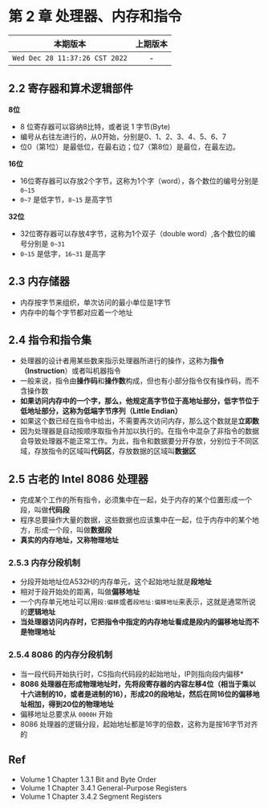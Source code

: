 # 第 2 章 处理器、内存和指令

|本期版本|上期版本|
|:---:|:---:|
|`Wed Dec 28 11:37:26 CST 2022` | -|

## 2.2 寄存器和算术逻辑部件

**8位**

* 8 位寄存器可以容纳8比特，或者说 1 字节(Byte)
* 编号从右往左进行的，从0开始，分别是0、1、2、3、4、5、6、7
* 位0（第1位）是最低位，在最右边；位7（第8位）是最位，在最左边。

**16位**

* 16位寄存器可以存放2个字节，这称为1个字（word），各个数位的编号分别是 `0~15`
* `0~7` 是低字节，`8~15` 是高字节

**32位**

* 32位寄存器可以存放4字节，这称为1个双子（double word）,各个数位的编号分别是 `0~31`
* `0~15` 是低字，`16~31` 是高字

## 2.3 内存储器

* 内存按字节来组织，单次访问的最小单位是1字节
* 内存中的每个字节都对应着一个地址

## 2.4 指令和指令集

* 处理器的设计者用某些数来指示处理器所进行的操作，这称为**指令（Instruction**）或者叫机器指令
* 一般来说，指令由**操作码**和**操作数**构成，但也有小部分指令仅有操作码，而不含操作数
* **如果访问内存中的一个字，那么，他规定高字节位于高地址部分，低字节位于低地址部分，这称为低端字节序列（Little Endian）**
* 如果这个数已经在指令中给出，不需要再次访问内存，那么这个数就是**立即数**
* 因为处理器是自动按顺序取指令并加以执行的。在指令中混杂了非指令的数据会导致处理器不能正常工作。为此，指令和数据要分开存放，分别位于不同区域，存放指令的区域叫**代码区**，存放数据的区域叫**数据区**


## 2.5 古老的 Intel 8086 处理器

* 完成某个工作的所有指令，必须集中在一起，处于内存的某个位置形成一个段，叫做**代码段**
* 程序总要操作大量的数据，这些数据也应该集中在一起，位于内存中的某个地方，形成一个段，叫做**数据段**
*  **真实的内存地址，又称物理地址**

### 2.5.3 内存分段机制


* 分段开始地址位A532H的内存单元，这个起始地址就是**段地址**
* 相对于段开始处的距离，叫做**偏移地址**
* 一个内存单元地址可以用`段:偏移`或者`段地址:偏移地址`来表示，这就是通常所说的**逻辑地址**
* **当处理器访问内存时，它把指令中指定的内存地址看成是段内的偏移地址而不是物理地址**


### 2.5.4 8086 的内存分段机制

* 当一段代码开始执行时，CS指向代码段的起始地址，IP则指向段内偏移*
* **8086 处理器在形成物理地址时，先将段寄存器的内容左移4位（相当于乘以十六进制的10，或者是进制的16），形成20的段地址，然后在同16位的偏移地址相加，得到20位的物理地址**
* 偏移地址总要求从 `0000H` 开始
* 8086 处理器的逻辑分段，起始地址都是16字的倍数，这称为是按16字节对齐的


## Ref

* Volume 1 Chapter 1.3.1 Bit and Byte Order
* Volume 1 Chapter 3.4.1 General-Purpose Registers
* Volume 1 Chapter 3.4.2 Segment Registers